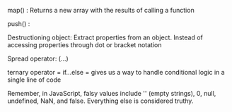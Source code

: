 map() : Returns a new array with the results of calling a function

push() : 

Destructioning object: Extract properties from an object. Instead of accessing properties through dot or bracket notation

Spread operator: (...)

ternary operator = if...else = gives us a way to handle conditional logic in a single line of code

Remember, in JavaScript, falsy values include '' (empty strings), 0, null, undefined, NaN, and false. Everything else is considered truthy.